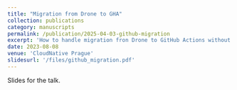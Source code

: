 ```yaml
---
title: "Migration from Drone to GHA"
collection: publications
category: manuscripts
permalink: /publication/2025-04-03-github-migration
excerpt: 'How to handle migration fron Drone to GitHub Actions without losing your sanity.'
date: 2023-08-08
venue: 'CloudNative Prague'
slidesurl: '/files/github_migration.pdf'
---
```

Slides for the talk.